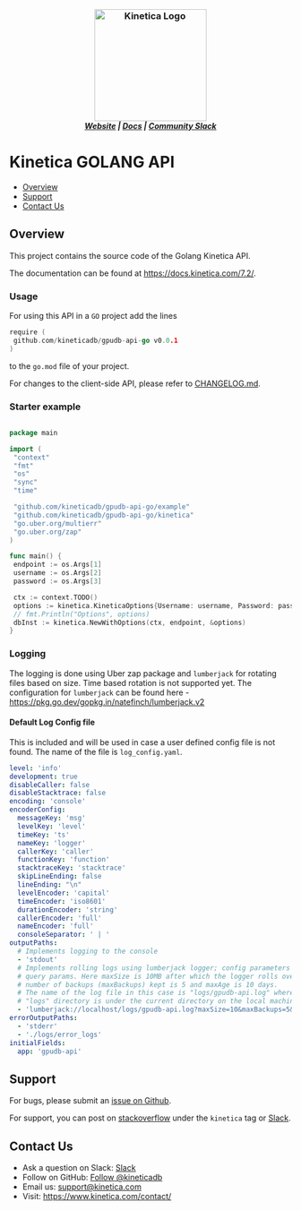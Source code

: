 <h3 align="center" style="margin:0px">
 <img width="200" src="https://www.kinetica.com/wp-content/uploads/2018/08/kinetica_logo.svg" alt="Kinetica Logo"/>
</h3>
<h5 align="center" style="margin:0px">
	<a href="https://www.kinetica.com/">Website</a>
	|
	<a href="https://docs.kinetica.com/7.2/">Docs</a>
	|
	<a href="https://join.slack.com/t/kinetica-community/shared_invite/zt-1bt9x3mvr-uMKrXlSDXfy3oU~sKi84qg">Community Slack</a>   
</h5>


# Kinetica GOLANG API

- [Overview](#overview)
- [Support](#support)
- [Contact Us](#contact-us)


## Overview

This project contains the source code of the Golang Kinetica API.

The documentation can be found at <https://docs.kinetica.com/7.2/>.

### Usage

For using this API in a `GO` project add the lines

```GO
require (
 github.com/kineticadb/gpudb-api-go v0.0.1
)
```

to the `go.mod` file of your project.

For changes to the client-side API, please refer to
[CHANGELOG.md](CHANGELOG.md).

### Starter example

```GO

package main

import (
 "context"
 "fmt"
 "os"
 "sync"
 "time"

 "github.com/kineticadb/gpudb-api-go/example"
 "github.com/kineticadb/gpudb-api-go/kinetica"
 "go.uber.org/multierr"
 "go.uber.org/zap"
)

func main() {
 endpoint := os.Args[1]
 username := os.Args[2]
 password := os.Args[3]

 ctx := context.TODO()
 options := kinetica.KineticaOptions{Username: username, Password: password}
 // fmt.Println("Options", options)
 dbInst := kinetica.NewWithOptions(ctx, endpoint, &options)
}

```

### Logging

The logging is done using Uber zap package and `lumberjack` for rotating files based on size. Time based rotation is not supported yet. The configuration for `lumberjack` can be found here - <https://pkg.go.dev/gopkg.in/natefinch/lumberjack.v2>

#### Default Log Config file

This is included and will be used in case a user defined config file is not found. The name of the file is `log_config.yaml`.

```yaml
level: 'info'
development: true
disableCaller: false
disableStacktrace: false
encoding: 'console'
encoderConfig:
  messageKey: 'msg'
  levelKey: 'level'
  timeKey: 'ts'
  nameKey: 'logger'
  callerKey: 'caller'
  functionKey: 'function'
  stacktraceKey: 'stacktrace'
  skipLineEnding: false
  lineEnding: "\n"
  levelEncoder: 'capital'
  timeEncoder: 'iso8601'
  durationEncoder: 'string'
  callerEncoder: 'full'
  nameEncoder: 'full'
  consoleSeparator: ' | '
outputPaths:
  # Implements logging to the console
  - 'stdout'
  # Implements rolling logs using lumberjack logger; config parameters are supplied as
  # query params. Here maxSize is 10MB after which the logger rolls over; maximum
  # number of backups (maxBackups) kept is 5 and maxAge is 10 days.
  # The name of the log file in this case is "logs/gpudb-api.log" where the
  # "logs" directory is under the current directory on the local machine.
  - 'lumberjack://localhost/logs/gpudb-api.log?maxSize=10&maxBackups=5&maxAge=10'
errorOutputPaths:
  - 'stderr'
  - './logs/error_logs'
initialFields:
  app: 'gpudb-api'
```


## Support

For bugs, please submit an
[issue on Github](https://github.com/kineticadb/kinetica-api-go/issues).

For support, you can post on
[stackoverflow](https://stackoverflow.com/questions/tagged/kinetica) under the
``kinetica`` tag or
[Slack](https://join.slack.com/t/kinetica-community/shared_invite/zt-1bt9x3mvr-uMKrXlSDXfy3oU~sKi84qg).

## Contact Us

- Ask a question on Slack:
  [Slack](https://join.slack.com/t/kinetica-community/shared_invite/zt-1bt9x3mvr-uMKrXlSDXfy3oU~sKi84qg)
- Follow on GitHub:
  [Follow @kineticadb](https://github.com/kineticadb)
- Email us:  <support@kinetica.com>
- Visit:  <https://www.kinetica.com/contact/>
